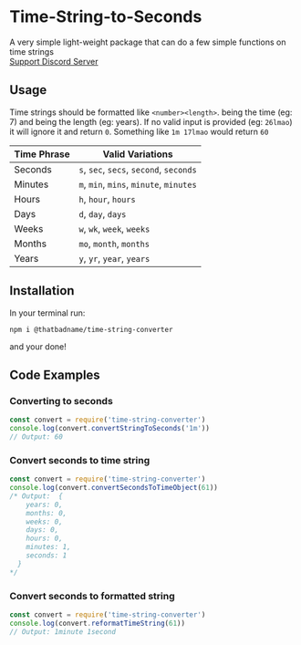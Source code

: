 ﻿# Time-String-to-Seconds
A very simple light-weight package that can do a few simple functions on time strings\
[Support Discord Server](https://discord.gg/9jFqS5H43Q)

## Usage
Time strings should be formatted like `<number><length>`. <number> being the time (eg: 7) and <length> being the length (eg: years). If no valid input is provided (eg: `26lmao`) it will ignore it and return `0`. Something like `1m 17lmao` would return `60`

| Time Phrase | Valid Variations |
|---|---|
| Seconds | `s`, `sec`, `secs`, `second`, `seconds` |
| Minutes | `m`, `min`, `mins`, `minute`, `minutes` |
| Hours | `h`, `hour`, `hours` |
| Days | `d`, `day`, `days` |
| Weeks | `w`, `wk`, `week`, `weeks` |
| Months | `mo`, `month`, `months` |
| Years | `y`, `yr`, `year`, `years` |

## Installation
In your terminal run:
```
npm i @thatbadname/time-string-converter
```
and your done!

## Code Examples
### Converting to seconds
```js
const convert = require('time-string-converter')
console.log(convert.convertStringToSeconds('1m'))
// Output: 60
```
### Convert seconds to time string
```js
const convert = require('time-string-converter')
console.log(convert.convertSecondsToTimeObject(61))
/* Output:  {
    years: 0,
    months: 0,
    weeks: 0,
    days: 0,
    hours: 0,
    minutes: 1,
    seconds: 1
  }
*/
```
### Convert seconds to formatted string
```js
const convert = require('time-string-converter')
console.log(convert.reformatTimeString(61))
// Output: 1minute 1second
```
